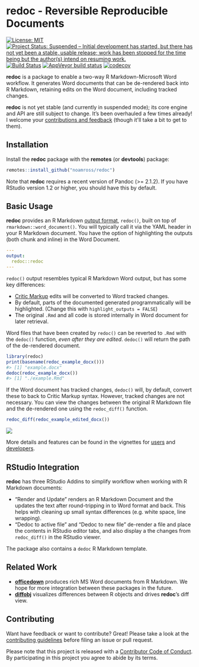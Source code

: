 
<!-- README.md is generated from README.Rmd. Please edit that file -->

# redoc - Reversible Reproducible Documents

<!-- badges: start -->

[![License:
MIT](https://img.shields.io/badge/License-MIT-blue.svg)](https://opensource.org/licenses/MIT)
[![Project Status: Suspended – Initial development has started, but there has not yet been a stable, usable release; work has been stopped for the time being but the author(s) intend on resuming work.](https://www.repostatus.org/badges/latest/suspended.svg)](https://www.repostatus.org/#suspended)
[![Build
Status](https://travis-ci.org/noamross/redoc.svg?branch=master)](https://travis-ci.org/noamross/redoc)
[![AppVeyor build
status](https://ci.appveyor.com/api/projects/status/github/noamross/redoc?branch=master&svg=true)](https://ci.appveyor.com/project/noamross/redoc)
[![codecov](https://codecov.io/gh/noamross/redoc/branch/master/graph/badge.svg)](https://codecov.io/gh/noamross/redoc)
<!-- badges: end -->

**redoc** is a package to enable a two-way R Markdown-Microsoft Word
workflow. It generates Word documents that can be de-rendered back into
R Markdown, retaining edits on the Word document, including tracked
changes.

**redoc** is not yet stable (and currently in suspended mode); its core engine and API are still subject
to change. It’s been overhauled a few times already\! I welcome your
[contributions and
feedback](https://noamross.github.io/redoc/CONTRIBUTING.html) (though it'll take a bit to get to them).

## Installation

Install the **redoc** package with the **remotes** (or **devtools**)
package:

``` r
remotes::install_github("noamross/redoc")
```

Note that **redoc** requires a recent version of Pandoc (\>= 2.1.2). If
you have RStudio version 1.2 or higher, you should have this by default.

## Basic Usage

**redoc** provides an R Markdown [output
format](https://bookdown.org/yihui/rmarkdown/output-formats.html),
`redoc()`, built on top of `rmarkdown::word_document()`. You will
typically call it via the YAML header in your R Markdown document. You
have the option of highlighting the outputs (both chunk and inline) in
the Word Document.

``` yaml
---
output:
  redoc::redoc
---
```

`redoc()` output resembles typical R Markdown Word output, but has some
key differences:

  - [Critic Markup](http://criticmarkup.com/spec.php#thebasicsyntax)
    edits will be converted to Word tracked changes.
  - By default, parts of the documented generated programmatically will
    be highlighted. (Change this with `highlight_outputs = FALSE`)
  - The original `.Rmd` and all code is stored internally in Word
    document for later retrieval.

Word files that have been created by `redoc()` can be reverted to `.Rmd`
with the `dedoc()` function, *even after they are edited*. `dedoc()`
will return the path of the de-rendered document.

``` r
library(redoc)
print(basename(redoc_example_docx()))
#> [1] "example.docx"
dedoc(redoc_example_docx())
#> [1] "./example.Rmd"
```

If the Word document has tracked changes, `dedoc()` will, by default,
convert these to back to Critic Markup syntax. However, tracked changes
are not necessary. You can view the changes between the original R
Markdown file and the de-rendered one using the `redoc_diff()` function.

``` r
redoc_diff(redoc_example_edited_docx())
```

![](man/figures/readme-diff.png)

More details and features can be found in the vignettes for
[users](https://noamross.github.io/redoc/articles/mixed-workflows-with-redoc.html)
and
[developers](https://noamross.github.io/redoc/articles/redoc-package-design.html).

## RStudio Integration

**redoc** has three RStudio Addins to simplify workflow when working
with R Markdown documents:

  - “Render and Update” renders an R Markdown Document and the updates
    the text after round-tripping in to Word format and back. This helps
    with cleaning up small syntax differences (e.g. white space, line
    wrapping).
  - “Dedoc to active file” and “Dedoc to new file” de-render a file and
    place the contents in RStudio editor tabs, and also display a the
    changes from `redoc_diff()` in the RStudio viewer.

The package also contains a `dedoc` R Markdown template.

## Related Work

  - [**officedown**](https://github.com/davidgohel/officedown) produces
    rich MS Word documents from R Markdown. We hope for more integration
    between these packages in the future.
  - [**diffobj**](https://github.com/brodieG/diffobj) visualizes
    differences between R objects and drives **redoc**’s diff view.

## Contributing

Want have feedback or want to contribute? Great\! Please take a look at
the [contributing
guidelines](https://github.com/noamross/redoc/blob/master/.github/CONTRIBUTING.md)
before filing an issue or pull request.

Please note that this project is released with a [Contributor Code of
Conduct](https://github.com/noamross/redoc/blob/master/.github/CODE_OF_CONDUCT.md).
By participating in this project you agree to abide by its terms.
